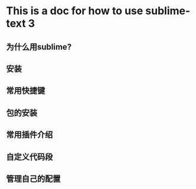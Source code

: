 # This is a doc for how to use sublime-text 3

## 为什么用sublime?

## 安装

## 常用快捷键

## 包的安装

## 常用插件介绍

## 自定义代码段 

## 管理自己的配置
